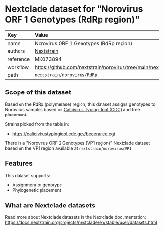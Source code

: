 # Nextclade dataset for "Norovirus ORF 1 Genotypes (RdRp region)"

| Key  | Value  |
| :-- | :-- |
| name  | Norovirus ORF 1 Genotypes (RdRp region)|
| authors | [Nextstrain](https://nextstrain.org) |
| reference | MK073894 |
| workflow  | https://github.com/nextstrain/norovirus/tree/main/nextclade  |
| path  | `nextstrain/norovirus/RdRp` |


## Scope of this dataset

Based on the RdRp (polymerase) region, this dataset assigns genotypes to Norovirus samples based on [Calcivirus Typing Tool (CDC)](https://calicivirustypingtool.cdc.gov/becerance.cgi) and tree placement.

Strains picked from the table in:

* https://calicivirustypingtool.cdc.gov/becerance.cgi

There is a "Norovirus ORF 2 Genotypes (VP1 region)" Nextclade dataset based on the VP1 region available at `nextstrain/norovirus/VP1`

## Features

This dataset supports:

- Assignment of genotype
- Phylogenetic placement

## What are Nextclade datasets

Read more about Nextclade datasets in the Nextclade documentation: https://docs.nextstrain.org/projects/nextclade/en/stable/user/datasets.html
